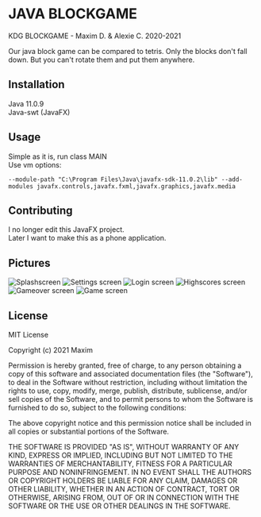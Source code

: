 # JAVA BLOCKGAME
KDG BLOCKGAME - Maxim D. & Alexie C. 2020-2021  

Our java block game can be compared to tetris. Only the blocks don't fall down. But you can't rotate them and put them anywhere.

## Installation

Java 11.0.9  
Java-swt (JavaFX)


## Usage
Simple as it is, run class MAIN  
Use vm options: 

```
--module-path "C:\Program Files\Java\javafx-sdk-11.0.2\lib" --add-modules javafx.controls,javafx.fxml,javafx.graphics,javafx.media
```

## Contributing
I no longer edit this JavaFX project.  
Later I want to make this as a phone application.

## Pictures
![Splashscreen](https://github.com/maximderboven/blockgame/blob/master/documentation/splash.PNG?raw=true)
![Settings screen](https://github.com/maximderboven/blockgame/blob/master/documentation/settings.PNG?raw=true)
![Login screen](https://github.com/maximderboven/blockgame/blob/master/documentation/login.PNG?raw=true)
![Highscores screen](https://github.com/maximderboven/blockgame/blob/master/documentation/highscores.PNG?raw=true)
![Gameover screen](https://github.com/maximderboven/blockgame/blob/master/documentation/gameover.PNG?raw=true)
![Game screen](https://github.com/maximderboven/blockgame/blob/master/documentation/game.PNG?raw=true)

## License
MIT License

Copyright (c) 2021 Maxim

Permission is hereby granted, free of charge, to any person obtaining a copy
of this software and associated documentation files (the "Software"), to deal
in the Software without restriction, including without limitation the rights
to use, copy, modify, merge, publish, distribute, sublicense, and/or sell
copies of the Software, and to permit persons to whom the Software is
furnished to do so, subject to the following conditions:

The above copyright notice and this permission notice shall be included in all
copies or substantial portions of the Software.

THE SOFTWARE IS PROVIDED "AS IS", WITHOUT WARRANTY OF ANY KIND, EXPRESS OR
IMPLIED, INCLUDING BUT NOT LIMITED TO THE WARRANTIES OF MERCHANTABILITY,
FITNESS FOR A PARTICULAR PURPOSE AND NONINFRINGEMENT. IN NO EVENT SHALL THE
AUTHORS OR COPYRIGHT HOLDERS BE LIABLE FOR ANY CLAIM, DAMAGES OR OTHER
LIABILITY, WHETHER IN AN ACTION OF CONTRACT, TORT OR OTHERWISE, ARISING FROM,
OUT OF OR IN CONNECTION WITH THE SOFTWARE OR THE USE OR OTHER DEALINGS IN THE
SOFTWARE.
